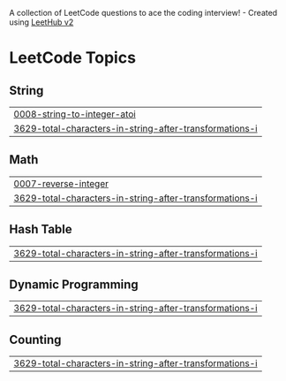 A collection of LeetCode questions to ace the coding interview! - Created using [LeetHub v2](https://github.com/arunbhardwaj/LeetHub-2.0)
<!---LeetCode Topics Start-->
# LeetCode Topics
## String
|  |
| ------- |
| [0008-string-to-integer-atoi](https://github.com/Naveen24245/leetcode/tree/master/0008-string-to-integer-atoi) |
| [3629-total-characters-in-string-after-transformations-i](https://github.com/Naveen24245/leetcode/tree/master/3629-total-characters-in-string-after-transformations-i) |
## Math
|  |
| ------- |
| [0007-reverse-integer](https://github.com/Naveen24245/leetcode/tree/master/0007-reverse-integer) |
| [3629-total-characters-in-string-after-transformations-i](https://github.com/Naveen24245/leetcode/tree/master/3629-total-characters-in-string-after-transformations-i) |
## Hash Table
|  |
| ------- |
| [3629-total-characters-in-string-after-transformations-i](https://github.com/Naveen24245/leetcode/tree/master/3629-total-characters-in-string-after-transformations-i) |
## Dynamic Programming
|  |
| ------- |
| [3629-total-characters-in-string-after-transformations-i](https://github.com/Naveen24245/leetcode/tree/master/3629-total-characters-in-string-after-transformations-i) |
## Counting
|  |
| ------- |
| [3629-total-characters-in-string-after-transformations-i](https://github.com/Naveen24245/leetcode/tree/master/3629-total-characters-in-string-after-transformations-i) |
<!---LeetCode Topics End-->